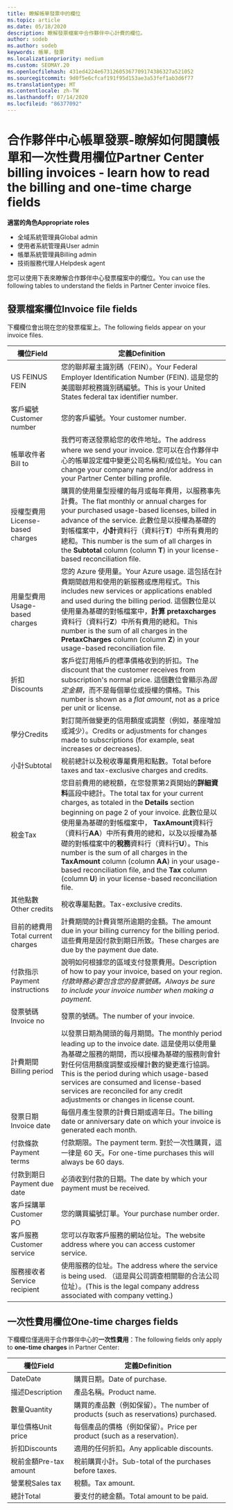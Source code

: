 ```yaml
---
title: 瞭解帳單發票中的欄位
ms.topic: article
ms.date: 05/18/2020
description: 瞭解發票檔案中合作夥伴中心計費的欄位。
author: sodeb
ms.author: sodeb
keywords: 帳單，發票
ms.localizationpriority: medium
ms.custom: SEOMAY.20
ms.openlocfilehash: 431ed4224e67312605367709174386327a521052
ms.sourcegitcommit: 9d0f5e6cfcaf191f95d153ae3a53fef1ab3d6f77
ms.translationtype: MT
ms.contentlocale: zh-TW
ms.lasthandoff: 07/14/2020
ms.locfileid: "86377092"
---
```

# <a name="partner-center-billing-invoices---learn-how-to-read-the-billing-and-one-time-charge-fields"></a><span data-ttu-id="f7abd-104">合作夥伴中心帳單發票-瞭解如何閱讀帳單和一次性費用欄位</span><span class="sxs-lookup"><span data-stu-id="f7abd-104">Partner Center billing invoices - learn how to read the billing and one-time charge fields</span></span>

<span data-ttu-id="f7abd-105">**適當的角色**</span><span class="sxs-lookup"><span data-stu-id="f7abd-105">**Appropriate roles**</span></span>

- <span data-ttu-id="f7abd-106">全域系統管理員</span><span class="sxs-lookup"><span data-stu-id="f7abd-106">Global admin</span></span>
- <span data-ttu-id="f7abd-107">使用者系統管理員</span><span class="sxs-lookup"><span data-stu-id="f7abd-107">User admin</span></span>
- <span data-ttu-id="f7abd-108">帳單系統管理員</span><span class="sxs-lookup"><span data-stu-id="f7abd-108">Billing admin</span></span>
- <span data-ttu-id="f7abd-109">技術服務代理人</span><span class="sxs-lookup"><span data-stu-id="f7abd-109">Helpdesk agent</span></span>

<span data-ttu-id="f7abd-110">您可以使用下表來瞭解合作夥伴中心發票檔案中的欄位。</span><span class="sxs-lookup"><span data-stu-id="f7abd-110">You can use the following tables to understand the fields in Partner Center invoice files.</span></span>

## <a name="invoice-file-fields"></a><span data-ttu-id="f7abd-111">發票檔案欄位</span><span class="sxs-lookup"><span data-stu-id="f7abd-111">Invoice file fields</span></span>

<span data-ttu-id="f7abd-112">下欄欄位會出現在您的發票檔案上。</span><span class="sxs-lookup"><span data-stu-id="f7abd-112">The following fields appear on your invoice files.</span></span>

| <span data-ttu-id="f7abd-113">欄位</span><span class="sxs-lookup"><span data-stu-id="f7abd-113">Field</span></span> | <span data-ttu-id="f7abd-114">定義</span><span class="sxs-lookup"><span data-stu-id="f7abd-114">Definition</span></span> |
| ----- | ---------- |
| <span data-ttu-id="f7abd-115">US FEIN</span><span class="sxs-lookup"><span data-stu-id="f7abd-115">US FEIN</span></span> | <span data-ttu-id="f7abd-116">您的聯邦雇主識別碼（FEIN）。</span><span class="sxs-lookup"><span data-stu-id="f7abd-116">Your Federal Employer Identification Number (FEIN).</span></span> <span data-ttu-id="f7abd-117">這是您的美國聯邦稅務識別碼編號。</span><span class="sxs-lookup"><span data-stu-id="f7abd-117">This is your United States federal tax identifier number.</span></span> |
| <span data-ttu-id="f7abd-118">客戶編號</span><span class="sxs-lookup"><span data-stu-id="f7abd-118">Customer number</span></span> | <span data-ttu-id="f7abd-119">您的客戶編號。</span><span class="sxs-lookup"><span data-stu-id="f7abd-119">Your customer number.</span></span> |
| <span data-ttu-id="f7abd-120">帳單收件者</span><span class="sxs-lookup"><span data-stu-id="f7abd-120">Bill to</span></span> | <span data-ttu-id="f7abd-121">我們可寄送發票給您的收件地址。</span><span class="sxs-lookup"><span data-stu-id="f7abd-121">The address where we send your invoice.</span></span> <span data-ttu-id="f7abd-122">您可以在合作夥伴中心的帳單設定檔中變更公司名稱和/或位址。</span><span class="sxs-lookup"><span data-stu-id="f7abd-122">You can change your company name and/or address in your Partner Center billing profile.</span></span> |
| <span data-ttu-id="f7abd-123">授權型費用</span><span class="sxs-lookup"><span data-stu-id="f7abd-123">License-based charges</span></span> | <span data-ttu-id="f7abd-124">購買的使用量型授權的每月或每年費用，以服務事先計費。</span><span class="sxs-lookup"><span data-stu-id="f7abd-124">The flat monthly or annual charges for your purchased usage-based licenses, billed in advance of the service.</span></span> <span data-ttu-id="f7abd-125">此數位是以授權為基礎的對帳檔案中，**小計**資料行（資料行**T**）中所有費用的總和。</span><span class="sxs-lookup"><span data-stu-id="f7abd-125">This number is the sum of all charges in the **Subtotal** column (column **T**) in your license-based reconciliation file.</span></span> |
| <span data-ttu-id="f7abd-126">用量型費用</span><span class="sxs-lookup"><span data-stu-id="f7abd-126">Usage-based charges</span></span> | <span data-ttu-id="f7abd-127">您的 Azure 使用量。</span><span class="sxs-lookup"><span data-stu-id="f7abd-127">Your Azure usage.</span></span> <span data-ttu-id="f7abd-128">這包括在計費期間啟用和使用的新服務或應用程式。</span><span class="sxs-lookup"><span data-stu-id="f7abd-128">This includes new services or applications enabled and used during the billing period.</span></span> <span data-ttu-id="f7abd-129">這個數位是以使用量為基礎的對帳檔案中，**計算 pretaxcharges**資料行（資料行**Z**）中所有費用的總和。</span><span class="sxs-lookup"><span data-stu-id="f7abd-129">This number is the sum of all charges in the **PretaxCharges** column (column **Z**) in your usage-based reconciliation file.</span></span> |
| <span data-ttu-id="f7abd-130">折扣</span><span class="sxs-lookup"><span data-stu-id="f7abd-130">Discounts</span></span> | <span data-ttu-id="f7abd-131">客戶從訂用帳戶的標準價格收到的折扣。</span><span class="sxs-lookup"><span data-stu-id="f7abd-131">The discount that the customer receives from subscription's normal price.</span></span> <span data-ttu-id="f7abd-132">這個數位會顯示為*固定金額*，而不是每個單位或授權的價格。</span><span class="sxs-lookup"><span data-stu-id="f7abd-132">This number is shown as a *flat amount*, not as a price per unit or license.</span></span> |
| <span data-ttu-id="f7abd-133">學分</span><span class="sxs-lookup"><span data-stu-id="f7abd-133">Credits</span></span> | <span data-ttu-id="f7abd-134">對訂閱所做變更的信用額度或調整（例如，基座增加或減少）。</span><span class="sxs-lookup"><span data-stu-id="f7abd-134">Credits or adjustments for changes made to subscriptions (for example, seat increases or decreases).</span></span> |
| <span data-ttu-id="f7abd-135">小計</span><span class="sxs-lookup"><span data-stu-id="f7abd-135">Subtotal</span></span> | <span data-ttu-id="f7abd-136">稅前總計以及稅收專屬費用和點數。</span><span class="sxs-lookup"><span data-stu-id="f7abd-136">Total before taxes and tax-exclusive charges and credits.</span></span> |
| <span data-ttu-id="f7abd-137">稅金</span><span class="sxs-lookup"><span data-stu-id="f7abd-137">Tax</span></span> | <span data-ttu-id="f7abd-138">您目前費用的總稅額，在您發票第2頁開始的**詳細資料**區段中總計。</span><span class="sxs-lookup"><span data-stu-id="f7abd-138">The total tax for your current charges, as totaled in the **Details** section beginning on page 2 of your invoice.</span></span> <span data-ttu-id="f7abd-139">此數位是以使用量為基礎的對帳檔案中， **TaxAmount**資料行（資料行**AA**）中所有費用的總和，以及以授權為基礎的對帳檔案中的**稅務**資料行（資料行**U**）。</span><span class="sxs-lookup"><span data-stu-id="f7abd-139">This number is the sum of all charges in the **TaxAmount** column (column **AA**) in your usage-based reconciliation file, and the **Tax** column (column **U**) in your license-based reconciliation file.</span></span> |
| <span data-ttu-id="f7abd-140">其他點數</span><span class="sxs-lookup"><span data-stu-id="f7abd-140">Other credits</span></span> | <span data-ttu-id="f7abd-141">稅收專屬點數。</span><span class="sxs-lookup"><span data-stu-id="f7abd-141">Tax-exclusive credits.</span></span> |
| <span data-ttu-id="f7abd-142">目前的總費用</span><span class="sxs-lookup"><span data-stu-id="f7abd-142">Total current charges</span></span> | <span data-ttu-id="f7abd-143">計費期間的計費貨幣所逾期的金額。</span><span class="sxs-lookup"><span data-stu-id="f7abd-143">The amount due in your billing currency for the billing period.</span></span> <span data-ttu-id="f7abd-144">這些費用是因付款到期日所致。</span><span class="sxs-lookup"><span data-stu-id="f7abd-144">These charges are due by the payment due date.</span></span> |
| <span data-ttu-id="f7abd-145">付款指示</span><span class="sxs-lookup"><span data-stu-id="f7abd-145">Payment instructions</span></span> | <span data-ttu-id="f7abd-146">說明如何根據您的區域支付發票費用。</span><span class="sxs-lookup"><span data-stu-id="f7abd-146">Description of how to pay your invoice, based on your region.</span></span> <span data-ttu-id="f7abd-147">*付款時務必要包含您的發票號碼。*</span><span class="sxs-lookup"><span data-stu-id="f7abd-147">*Always be sure to include your invoice number when making a payment.*</span></span> |
| <span data-ttu-id="f7abd-148">發票號碼</span><span class="sxs-lookup"><span data-stu-id="f7abd-148">Invoice no</span></span> | <span data-ttu-id="f7abd-149">發票的號碼。</span><span class="sxs-lookup"><span data-stu-id="f7abd-149">The number of your invoice.</span></span> |
| <span data-ttu-id="f7abd-150">計費期間</span><span class="sxs-lookup"><span data-stu-id="f7abd-150">Billing period</span></span> | <span data-ttu-id="f7abd-151">以發票日期為開頭的每月期間。</span><span class="sxs-lookup"><span data-stu-id="f7abd-151">The monthly period leading up to the invoice date.</span></span> <span data-ttu-id="f7abd-152">這是使用以使用量為基礎之服務的期間，而以授權為基礎的服務則會針對任何信用額度調整或授權計數的變更進行協調。</span><span class="sxs-lookup"><span data-stu-id="f7abd-152">This is the period during which usage-based services are consumed and license-based services are reconciled for any credit adjustments or changes in license count.</span></span> |
| <span data-ttu-id="f7abd-153">發票日期</span><span class="sxs-lookup"><span data-stu-id="f7abd-153">Invoice date</span></span> | <span data-ttu-id="f7abd-154">每個月產生發票的計費日期或週年日。</span><span class="sxs-lookup"><span data-stu-id="f7abd-154">The billing date or anniversary date on which your invoice is generated each month.</span></span> |
| <span data-ttu-id="f7abd-155">付款條款</span><span class="sxs-lookup"><span data-stu-id="f7abd-155">Payment terms</span></span> | <span data-ttu-id="f7abd-156">付款期限。</span><span class="sxs-lookup"><span data-stu-id="f7abd-156">The payment term.</span></span> <span data-ttu-id="f7abd-157">對於一次性購買，這一律是 60 天。</span><span class="sxs-lookup"><span data-stu-id="f7abd-157">For one-time purchases this will always be 60 days.</span></span> |
| <span data-ttu-id="f7abd-158">付款到期日</span><span class="sxs-lookup"><span data-stu-id="f7abd-158">Payment due date</span></span> | <span data-ttu-id="f7abd-159">必須收到付款的日期。</span><span class="sxs-lookup"><span data-stu-id="f7abd-159">The date by which your payment must be received.</span></span> |
| <span data-ttu-id="f7abd-160">客戶採購單</span><span class="sxs-lookup"><span data-stu-id="f7abd-160">Customer PO</span></span> | <span data-ttu-id="f7abd-161">您的購買編號訂單。</span><span class="sxs-lookup"><span data-stu-id="f7abd-161">Your purchase number order.</span></span> |
| <span data-ttu-id="f7abd-162">客戶服務</span><span class="sxs-lookup"><span data-stu-id="f7abd-162">Customer service</span></span> | <span data-ttu-id="f7abd-163">您可以存取客戶服務的網站位址。</span><span class="sxs-lookup"><span data-stu-id="f7abd-163">The website address where you can access customer service.</span></span> |
| <span data-ttu-id="f7abd-164">服務接收者</span><span class="sxs-lookup"><span data-stu-id="f7abd-164">Service recipient</span></span> | <span data-ttu-id="f7abd-165">使用服務的位址。</span><span class="sxs-lookup"><span data-stu-id="f7abd-165">The address where the service is being used.</span></span> <span data-ttu-id="f7abd-166">（這是與公司調查相關聯的合法公司位址）。</span><span class="sxs-lookup"><span data-stu-id="f7abd-166">(This is the legal company address associated with company vetting.)</span></span> |

## <a name="one-time-charges-fields"></a><span data-ttu-id="f7abd-167">一次性費用欄位</span><span class="sxs-lookup"><span data-stu-id="f7abd-167">One-time charges fields</span></span>

<span data-ttu-id="f7abd-168">下欄欄位僅適用于合作夥伴中心的**一次性費用**：</span><span class="sxs-lookup"><span data-stu-id="f7abd-168">The following fields only apply to **one-time charges** in Partner Center:</span></span>

| <span data-ttu-id="f7abd-169">欄位</span><span class="sxs-lookup"><span data-stu-id="f7abd-169">Field</span></span> | <span data-ttu-id="f7abd-170">定義</span><span class="sxs-lookup"><span data-stu-id="f7abd-170">Definition</span></span> |
| ----- | ---------- |
| <span data-ttu-id="f7abd-171">Date</span><span class="sxs-lookup"><span data-stu-id="f7abd-171">Date</span></span> | <span data-ttu-id="f7abd-172">購買日期。</span><span class="sxs-lookup"><span data-stu-id="f7abd-172">Date of purchase.</span></span> |
| <span data-ttu-id="f7abd-173">描述</span><span class="sxs-lookup"><span data-stu-id="f7abd-173">Description</span></span> | <span data-ttu-id="f7abd-174">產品名稱。</span><span class="sxs-lookup"><span data-stu-id="f7abd-174">Product name.</span></span> |
| <span data-ttu-id="f7abd-175">數量</span><span class="sxs-lookup"><span data-stu-id="f7abd-175">Quantity</span></span> | <span data-ttu-id="f7abd-176">購買的產品數（例如保留）。</span><span class="sxs-lookup"><span data-stu-id="f7abd-176">The number of products (such as reservations) purchased.</span></span> |
| <span data-ttu-id="f7abd-177">單位價格</span><span class="sxs-lookup"><span data-stu-id="f7abd-177">Unit price</span></span> | <span data-ttu-id="f7abd-178">每個產品的價格（例如保留）。</span><span class="sxs-lookup"><span data-stu-id="f7abd-178">Price per product (such as a reservation).</span></span> |
| <span data-ttu-id="f7abd-179">折扣</span><span class="sxs-lookup"><span data-stu-id="f7abd-179">Discounts</span></span> | <span data-ttu-id="f7abd-180">適用的任何折扣。</span><span class="sxs-lookup"><span data-stu-id="f7abd-180">Any applicable discounts.</span></span> |
| <span data-ttu-id="f7abd-181">稅前金額</span><span class="sxs-lookup"><span data-stu-id="f7abd-181">Pre-tax amount</span></span> | <span data-ttu-id="f7abd-182">稅前購買小計。</span><span class="sxs-lookup"><span data-stu-id="f7abd-182">Sub-total of the purchases before taxes.</span></span> |
| <span data-ttu-id="f7abd-183">營業稅</span><span class="sxs-lookup"><span data-stu-id="f7abd-183">Sales tax</span></span> | <span data-ttu-id="f7abd-184">稅額。</span><span class="sxs-lookup"><span data-stu-id="f7abd-184">Tax amount.</span></span> |
| <span data-ttu-id="f7abd-185">總計</span><span class="sxs-lookup"><span data-stu-id="f7abd-185">Total</span></span> | <span data-ttu-id="f7abd-186">要支付的總金額。</span><span class="sxs-lookup"><span data-stu-id="f7abd-186">Total amount to be paid.</span></span> |
